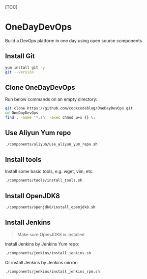 [TOC]

# OneDayDevOps

Build a DevOps platform in one day using open source components



## Install Git

```bash
yum install git -y
git --version
```

## Clone OneDayDevOps

Run below commands on an empty directory:
```bash
git clone https://github.com/cookcodeblog/OneDayDevOps.git
cd OneDayDevOps
find . -name '*.sh' -exec chmod u+x {} \;
```



## Use Aliyun Yum repo

```bash
./components/aliyun/use_aliyun_yum_repo.sh
```



## Install tools

Install some basic tools, e.g. wget, vim, etc.

```bash
./components/tools/install_tools.sh
```

## Install OpenJDK8

```bash
./components/openjdk8/install_openjdk8.sh
```

## Install Jenkins

> Make sure OpenJDK8 is installed

Install Jenkins by Jenkins Yum repo:

```bash
./components/jenkins/install_jenkins.sh
```

Or install Jenkins by Jenkins mirror:

```bash
./components/jenkins/install_jenkins_rpm.sh
```